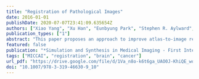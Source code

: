 ```yaml
---
title: "Registration of Pathological Images"
date: 2016-01-01
publishDate: 2020-07-07T23:41:09.635654Z
authors: ["Xiao Yang", "Xu Han", "Eunbyung Park", "Stephen R. Aylward", "Roland Kwitt", "Marc Niethammer"]
publication_types: ["1"]
abstract: "This paper proposes an approach to improve atlas-to-image registration accuracy with large pathologies. Instead of directly registering an atlas to a pathological image, the method learns a mapping from the pathological image to a quasi-normal image, for which more accurate registration is possible. Specifically, the method uses a deep variational convolutional encoder-decoder network to learn the mapping. Furthermore, the method estimates local mapping uncertainty through network inference statistics and uses those estimates to down-weight the image registration similarity measure in areas of high uncertainty. The performance of the method is quantified using synthetic brain tumor images and images from the brain tumor segmentation challenge (BRATS 2015)."
featured: false
publication: "*Simulation and Synthesis in Medical Imaging - First International Workshop, SASHIMI 2016, Held in Conjunction with MICCAI 2016, Athens, Greece, October 21, 2016, Proceedings*"
tags: ["MICCAI", "registration", "brain", "cancer"]
url_pdf: "https://drive.google.com/file/d/1Va_n8o-k6t6ga_UAO0J-KhiQE_wqHU4O"
doi: "10.1007/978-3-319-46630-9_10"
---
```


